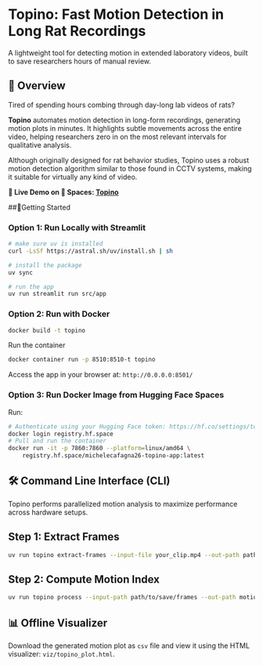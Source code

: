 # Topino: Fast Motion Detection in Long Rat Recordings
A lightweight tool for detecting motion in extended laboratory videos, built to save researchers hours of manual review.

## 🚀 Overview

Tired of spending hours combing through day-long lab videos of rats? 

**Topino** automates motion detection in long-form recordings, generating motion plots in minutes. It highlights subtle movements across the entire video, helping researchers zero in on the most relevant intervals for qualitative analysis.

Although originally designed for rat behavior studies, Topino uses a robust motion detection algorithm similar to those found in CCTV systems, making it suitable for virtually any kind of video.

**🔗 Live Demo on 🤗 Spaces: [Topino](https://huggingface.co/spaces/michelecafagna26/topino-app)**

##🧪Getting Started

### Option 1: Run Locally with Streamlit


```bash
# make sure uv is installed
curl -LsSf https://astral.sh/uv/install.sh | sh

# install the package
uv sync

# run the app
uv run streamlit run src/app

```

### Option 2: Run with Docker

```bash
docker build -t topino
```

Run the container

```bash
docker container run -p 8510:8510-t topino 
```

Access the app in your browser at: ```http://0.0.0.0:8501/```

### Option 3: Run Docker Image from Hugging Face Spaces

Run:

```bash
# Authenticate using your Hugging Face token: https://hf.co/settings/tokens
docker login registry.hf.space
# Pull and run the container
docker run -it -p 7860:7860 --platform=linux/amd64 \
	registry.hf.space/michelecafagna26-topino-app:latest
```


## 🛠️ Command Line Interface (CLI)

Topino performs parallelized motion analysis to maximize performance across hardware setups.

## Step 1: Extract Frames
```bash
uv run topino extract-frames --input-file your_clip.mp4 --out-path path/to/save/frames
```

## Step 2: Compute Motion Index
```bash
uv run topino process --input-path path/to/save/frames --out-path motion_index.csv
```

## 📊 Offline Visualizer

Download the generated motion plot as ```csv``` file and view it using the HTML visualizer: ```viz/topino_plot.html```.


